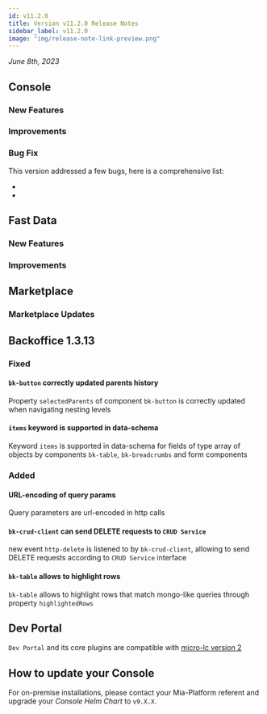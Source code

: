 ```yaml
---
id: v11.2.0
title: Version v11.2.0 Release Notes
sidebar_label: v11.2.0
image: "img/release-note-link-preview.png"
---
```


_June 8th, 2023_

## Console

### New Features

### Improvements

### Bug Fix

This version addressed a few bugs, here is a comprehensive list:

* 
* 

## Fast Data

### New Features

### Improvements

## Marketplace

### Marketplace Updates

## Backoffice 1.3.13

### Fixed

#### `bk-button` correctly updated parents history
Property `selectedParents` of component `bk-button` is correctly updated when navigating nesting levels

#### `items` keyword is supported in data-schema
Keyword `items` is supported in data-schema for fields of type array of objects by components `bk-table`, `bk-breadcrumbs` and form components

### Added

#### URL-encoding of query params
Query parameters are url-encoded in http calls

#### `bk-crud-client` can send DELETE requests to `CRUD Service`
new event `http-delete` is listened to by `bk-crud-client`, allowing to send DELETE requests according to `CRUD Service` interface

#### `bk-table` allows to highlight rows
`bk-table` allows to highlight rows that match mongo-like queries through property `highlightedRows`

## Dev Portal

`Dev Portal` and its core plugins are compatible with [micro-lc version 2](https://micro-lc.io/docs)

## How to update your Console

For on-premise installations, please contact your Mia-Platform referent and upgrade your _Console Helm Chart_ to `v9.X.X`.
